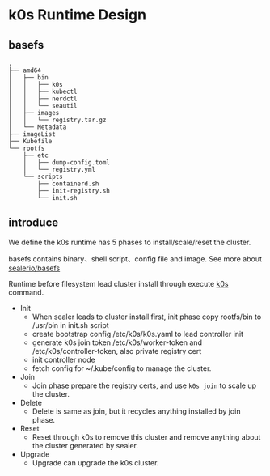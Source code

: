 # k0s Runtime Design
## basefs

```shell
.
├── amd64
│   ├── bin
│   │   ├── k0s
│   │   ├── kubectl
│   │   ├── nerdctl
│   │   └── seautil
│   ├── images
│   │   └── registry.tar.gz
│   └── Metadata
├── imageList
├── Kubefile
└── rootfs
    ├── etc
    │   ├── dump-config.toml
    │   └── registry.yml
    └── scripts
        ├── containerd.sh
        ├── init-registry.sh
        └── init.sh
```

## introduce
We define the k0s runtime has 5 phases to install/scale/reset the cluster.

basefs contains binary、shell script、config file and image. See more about [sealerio/basefs](https://github.com/sealerio/basefs)

Runtime before filesystem lead cluster install through execute [k0s](https://github.com/k0sproject/k0s) command.

+ Init
  + When sealer leads to cluster install first, init phase copy rootfs/bin to /usr/bin in init.sh script
  + create bootstrap config /etc/k0s/k0s.yaml to lead controller init
  + generate k0s join token /etc/k0s/worker-token and /etc/k0s/controller-token, also private registry cert
  + init controller node
  + fetch config for ~/.kube/config to manage the cluster.
+ Join
  + Join phase prepare the registry certs, and use `k0s join` to scale up the cluster.
+ Delete
  + Delete is same as join, but it recycles anything installed by join phase.
+ Reset
  + Reset through k0s to remove this cluster and remove anything about the cluster generated by sealer.
+ Upgrade
  + Upgrade can upgrade the k0s cluster.